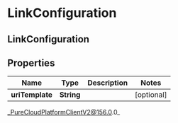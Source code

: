 # LinkConfiguration

## LinkConfiguration

## Properties

|Name | Type | Description | Notes|
|------------ | ------------- | ------------- | -------------|
| **uriTemplate** | **String** |  | [optional] |



_PureCloudPlatformClientV2@156.0.0_

